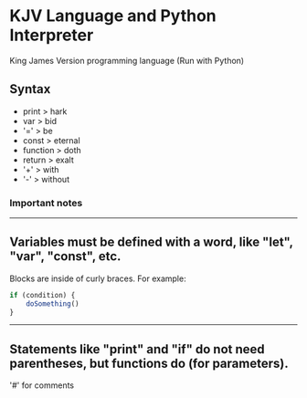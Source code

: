 # KJV Language and Python Interpreter
King James Version programming language (Run with Python)
## Syntax
- print > hark
- var > bid
- '=' > be
- const > eternal
- function > doth
- return > exalt
- '+' > with
- '-' > without

### Important notes
---
Variables must be defined with a word, like "let", "var", "const", etc.
---
Blocks are inside of curly braces. For example:
```js
if (condition) {
    doSomething()
}
```
---
Statements like "print" and "if" do not need parentheses, but functions do (for parameters).
---
'#' for comments
